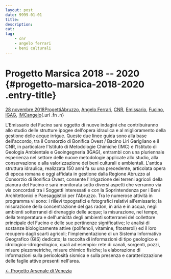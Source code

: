 ```yaml
---
layout: post
date: 9999-01-01
title:
description:
cat:
tag:
    - cnr
    - angelo ferrari
    - beni culturali
---
```

Progetto Marsica 2018 -- 2020 {#progetto-marsica-2018-2020 .entry-title}
=============================

[28 novembre 2018](indexc757.html?p=2151 "Permalink a Progetto Marsica 2018 – 2020")[Progetti](index0b40.html?cat=9)[Abruzzo](indexbf18.html?tag=abruzzo), [Angelo Ferrari](indexdddd.html?tag=angelo-ferrari), [CNR](index47bd.html?tag=cnr), [Emissario](index7457.html?tag=emissario), [Fucino](index11b4.html?tag=fucino), [IGAG](index1e12.html?tag=igag), [IMC](indexa2f2.html?tag=imc)[angelo](indexcd64.html?author=1 "Vedi tutti gli articoli di angelo"){.url .fn .n}

L'Emissario del Fucino sarà oggetto di nuove indagini che contribuiranno allo studio delle strutture ipogee dell'opera idraulica e al miglioramento della gestione delle acque irrigue. Queste due linee guida sono alla base dell'accordo, tra il Consorzio di Bonifica Ovest / Bacino Liri Garigliano e il CNR, in particolare l'Istituto di Metodologie Chimiche (IMC) e l'Istituto di Geologia Ambientale e Geoingegneria (IGAG), entrambi con una pluriennale esperienza nel settore delle nuove metodologie applicate allo studio, alla conservazione e alla valorizzazione dei beni culturali e ambientali. L'antica struttura idraulica, realizzata 150 anni fa su una precedente, articolata opera di epoca romana e oggi affidata in gestione dalla Regione Abruzzo al Consorzio di Bonifica Ovest,  consente l'irrigazione dei terreni agricoli della pianura del Fucino e sarà monitorata sotto diversi aspetti che verranno via via concordati tra i Soggetti interessati e con la Soprintendenza per i Beni Architettonici e Paesaggistici per l'Abruzzo. Tra le numerose attività in programma vi sono: i rilievi topografici e fotografici relativi all'emissario; la misurazione della concentrazione del gas radon, in aria e in acqua, negli ambienti sotterranei di drenaggio delle acque; la misurazione, nel tempo, della temperatura e dell'umidità degli ambienti sotterranei del collettore principale del Fucino e delle sue pertinenze significative; le analisi di sostanze biologicamente attive (polifenoli, vitamine, fitosteroli) ed il loro recupero dagli scarti agricoli; l'implementazione di un Sistema Informativo Geografico (GIS) dedicato;  la raccolta di informazioni di tipo geologico e idrologico-idrogeologico, quali ad esempio: rete di canali, sorgenti, pozzi, misure piezometriche, misure chimico fisiche; la elaborazione di informazioni sulla pericolosità sismica e sulla presenza e caratterizzazione delle faglie attive presenti nell'area.

[← Progetto Arsenale di Venezia](index215f.html?p=1867)

